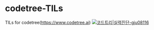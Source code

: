 # codetree-TILs
TILs for codetree(https://www.codetree.ai)
[![코드트리|실력진단-gju08116](https://banner.codetree.ai/v1/banner/gju08116)](https://www.codetree.ai/profiles/gju08116)
